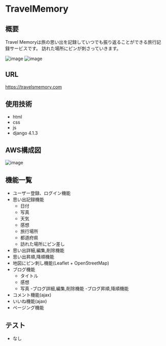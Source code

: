 # TravelMemory

## 概要
Travel Memoryは旅の思い出を記録していつでも振り返ることができる旅行記録サービスです。
訪れた場所にピンが刺さっていきます。

![image](https://user-images.githubusercontent.com/95010912/208658841-8ab7be1e-4850-4181-93f0-13b6481ea3e3.png)
![image](https://user-images.githubusercontent.com/95010912/208659191-d3eb49ba-d08f-47ef-b15a-e7d86ffb2ecb.png)

## URL
https://travelsmemory.com


## 使用技術

- html
- css
- js
- django 4.1.3


## AWS構成図
![image](https://user-images.githubusercontent.com/95010912/209742860-3ab10807-b081-4d43-8896-4126af938d0b.png)


## 機能一覧
- ユーザー登録、ログイン機能
- 思い出記録機能
  - 日付
  - 写真
  - 天気
  - 感想
  - 旅行場所
  - 都道府県
  - 訪れた場所にピン差し
- 思い出詳細,編集,削除機能
- 思い出昇順,降順機能
- 地図にピン刺し機能(Leaflet + OpenStreetMap)
- ブログ機能
  - タイトル
  - 感想
  - 写真
-ブログ詳細,編集,削除機能
-ブログ昇順,降順機能
- コメント機能(ajax)
- いいね機能(ajax)
- ページング機能

## テスト
- なし
